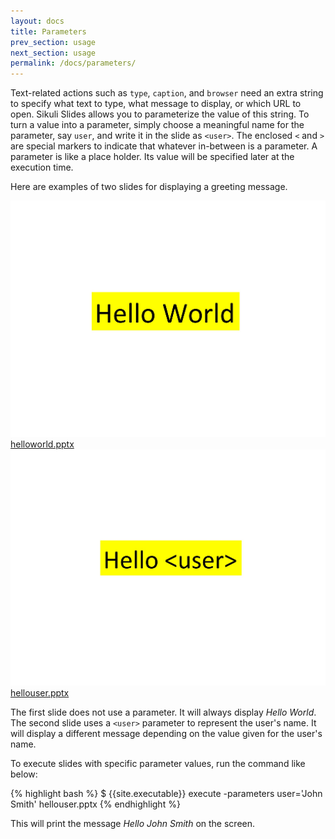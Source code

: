 ```yaml
---
layout: docs
title: Parameters
prev_section: usage
next_section: usage
permalink: /docs/parameters/
---
```


Text-related actions such as `type`, `caption`, and `browser` need an extra string to specify what text to type, what message to display, or which URL to open. Sikuli Slides allows you to parameterize the value of this string. To turn a value into a parameter, simply choose a meaningful name for the parameter, say `user`, and write it in the slide as `<user>`. The enclosed `<` and `>` are special markers to indicate that whatever in-between is a parameter. A parameter is like a place holder. Its value will be specified later at the execution time.
	
Here are examples of two slides for displaying a greeting message. 

<div class="grid whole">
	<div class="unit half">
		<img src="/img/helloworld.jpg" class="whole img-polaroid"><br>
		<a href="/pptx/helloworld.pptx">helloworld.pptx</a>
	</div>
	<div class="unit half">
		<img src="/img/hellouser.jpg" class="whole img-polaroid"><br>
		<a href="/pptx/hellouser.pptx">hellouser.pptx</a>
	</div>
</div>

The first slide does not use a parameter. It will always display *Hello World*. The second slide uses a `<user>` parameter to represent the user's name. It will display a different message depending on the value given for the user's name.

To execute slides with specific parameter values, run the command like below:

{% highlight bash %}
$ {{site.executable}} execute -parameters user='John Smith' hellouser.pptx 
{% endhighlight %}

This will print the message *Hello John Smith* on the screen.